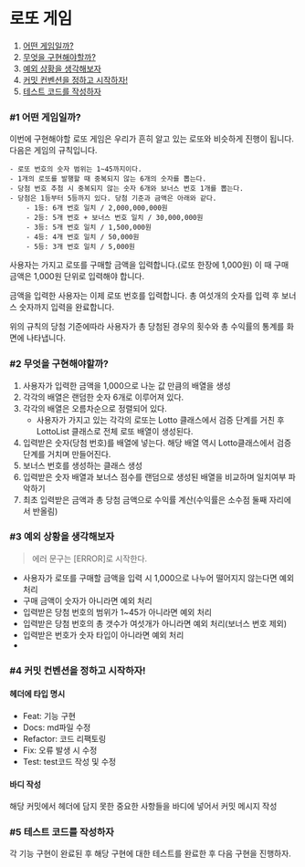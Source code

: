 # 로또 게임

1. [어떤 게임일까?](#1-어떤-게임일까)
2. [무엇을 구현해야할까?](#2-무엇을-구현해야할까)
3. [예외 상황을 생각해보자](#3-예외-상황을-생각해보자)
4. [커밋 컨벤션을 정하고 시작하자!](#4-커밋-컨벤션을-정하고-시작하자)
5. [테스트 코드를 작성하자](#5-테스트-코드를-작성하자)

### #1 어떤 게임일까?

이번에 구현해야할 로또 게임은 우리가 흔히 알고 있는 로또와 비슷하게 진행이 됩니다. 다음은 게임의 규칙입니다.

```
- 로또 번호의 숫자 범위는 1~45까지이다.
- 1개의 로또를 발행할 때 중복되지 않는 6개의 숫자를 뽑는다.
- 당첨 번호 추첨 시 중복되지 않는 숫자 6개와 보너스 번호 1개를 뽑는다.
- 당첨은 1등부터 5등까지 있다. 당첨 기준과 금액은 아래와 같다.
    - 1등: 6개 번호 일치 / 2,000,000,000원
    - 2등: 5개 번호 + 보너스 번호 일치 / 30,000,000원
    - 3등: 5개 번호 일치 / 1,500,000원
    - 4등: 4개 번호 일치 / 50,000원
    - 5등: 3개 번호 일치 / 5,000원
```

사용자는 가지고 로또를 구매할 금액을 입력합니다.(로또 한장에 1,000원) 이 때 구매 금액은 1,000원 단위로 입력해야 합니다.

금액을 입력한 사용자는 이제 로또 번호를 입력합니다. 총 여섯개의 숫자를 입력 후 보너스 숫자까지 입력을 완료합니다.

위의 규칙의 당첨 기준에따라 사용자가 총 당첨된 경우의 횟수와 총 수익률의 통계를 화면에 나타냅니다.

### #2 무엇을 구현해야할까?

1. 사용자가 입력한 금액을 1,000으로 나눈 값 만큼의 배열을 생성
2. 각각의 배열은 랜덤한 숫자 6개로 이루어져 있다.
3. 각각의 배열은 오름차순으로 정렬되어 있다.
   - 사용자가 가지고 있는 각각의 로또는 Lotto 클래스에서 검증 단계를 거친 후 LottoList 클래스로 전체 로또 배열이 생성된다.
4. 입력받은 숫자(당첨 번호)를 배열에 넣는다. 해당 배열 역시 Lotto클래스에서 검증 단계를 거치며 만들어진다.
5. 보너스 번호를 생성하는 클래스 생성
6. 입력받은 숫자 배열과 보너스 점수를 랜덤으로 생성된 배열을 비교하며 일치여부 파악하기
7. 최초 입력받은 금액과 총 당첨 금액으로 수익률 계산(수익률은 소수점 둘째 자리에서 반올림)

### #3 예외 상황을 생각해보자

> 에러 문구는 [ERROR]로 시작한다.

- 사용자가 로또를 구매할 금액을 입력 시 1,000으로 나누어 떨어지지 않는다면 예외 처리
- 구매 금액이 숫자가 아니라면 예외 처리
- 입력받은 당첨 번호의 범위가 1~45가 아니라면 예외 처리
- 입력받은 당첨 번호의 총 갯수가 여섯개가 아니라면 예외 처리(보너스 번호 제외)
- 입력받은 번호가 숫자 타입이 아니라면 예외 처리
-

### #4 커밋 컨벤션을 정하고 시작하자!

#### 헤더에 타입 명시

- Feat: 기능 구현
- Docs: md파일 수정
- Refactor: 코드 리팩토링
- Fix: 오류 발생 시 수정
- Test: test코드 작성 및 수정

#### 바디 작성

해당 커밋에서 헤더에 담지 못한 중요한 사항들을 바디에 넣어서 커밋 메시지 작성

### #5 테스트 코드를 작성하자

각 기능 구현이 완료된 후 해당 구현에 대한 테스트를 완료한 후 다음 구현을 진행하자.
